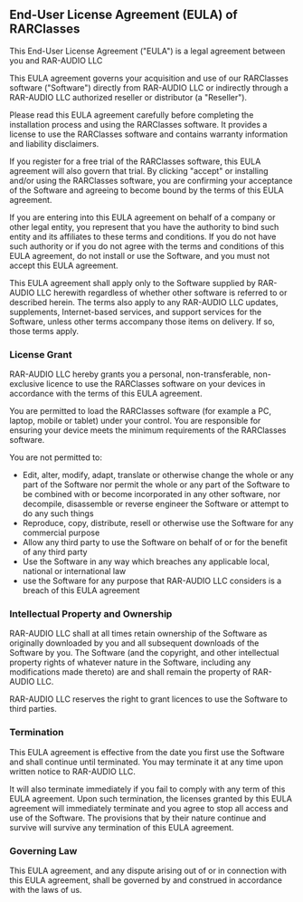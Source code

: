 <h2>End-User License Agreement (EULA) of <span class="app_name">RARClasses</span></h2>

<p>This End-User License Agreement ("EULA") is a legal agreement between you and <span class="company_name">RAR-AUDIO LLC</span></p>

<p>This EULA agreement governs your acquisition and use of our <span class="app_name">RARClasses</span> software ("Software") directly from <span class="company_name">RAR-AUDIO LLC</span> or indirectly through a <span class="company_name">RAR-AUDIO LLC</span> authorized reseller or distributor (a "Reseller").</p>

<p>Please read this EULA agreement carefully before completing the installation process and using the <span class="app_name">RARClasses</span> software. It provides a license to use the <span class="app_name">RARClasses</span> software and contains warranty information and liability disclaimers.</p>

<p>If you register for a free trial of the <span class="app_name">RARClasses</span> software, this EULA agreement will also govern that trial. By clicking "accept" or installing and/or using the <span class="app_name">RARClasses</span> software, you are confirming your acceptance of the Software and agreeing to become bound by the terms of this EULA agreement.</p>

<p>If you are entering into this EULA agreement on behalf of a company or other legal entity, you represent that you have the authority to bind such entity and its affiliates to these terms and conditions. If you do not have such authority or if you do not agree with the terms and conditions of this EULA agreement, do not install or use the Software, and you must not accept this EULA agreement.</p>

<p>This EULA agreement shall apply only to the Software supplied by <span class="company_name">RAR-AUDIO LLC</span> herewith regardless of whether other software is referred to or described herein. The terms also apply to any <span class="company_name">RAR-AUDIO LLC</span> updates, supplements, Internet-based services, and support services for the Software, unless other terms accompany those items on delivery. If so, those terms apply.

<h3>License Grant</h3>

<p><span class="company_name">RAR-AUDIO LLC</span> hereby grants you a personal, non-transferable, non-exclusive licence to use the <span class="app_name">RARClasses</span> software on your devices in accordance with the terms of this EULA agreement.</p>

<p>You are permitted to load the <span class="app_name">RARClasses</span> software (for example a PC, laptop, mobile or tablet) under your control. You are responsible for ensuring your device meets the minimum requirements of the <span class="app_name">RARClasses</span> software.</p>

<p>You are not permitted to:</p>

<ul>
<li>Edit, alter, modify, adapt, translate or otherwise change the whole or any part of the Software nor permit the whole or any part of the Software to be combined with or become incorporated in any other software, nor decompile, disassemble or reverse engineer the Software or attempt to do any such things</li>
<li>Reproduce, copy, distribute, resell or otherwise use the Software for any commercial purpose</li>
<li>Allow any third party to use the Software on behalf of or for the benefit of any third party</li>
<li>Use the Software in any way which breaches any applicable local, national or international law</li>
<li>use the Software for any purpose that <span class="company_name">RAR-AUDIO LLC</span> considers is a breach of this EULA agreement</li>
</ul>

<h3>Intellectual Property and Ownership</h3>

<p><span class="company_name">RAR-AUDIO LLC</span> shall at all times retain ownership of the Software as originally downloaded by you and all subsequent downloads of the Software by you. The Software (and the copyright, and other intellectual property rights of whatever nature in the Software, including any modifications made thereto) are and shall remain the property of <span class="company_name">RAR-AUDIO LLC</span>.</p>

<p><span class="company_name">RAR-AUDIO LLC</span> reserves the right to grant licences to use the Software to third parties.</p>

<h3>Termination</h3>

<p>This EULA agreement is effective from the date you first use the Software and shall continue until terminated. You may terminate it at any time upon written notice to <span class="company_name">RAR-AUDIO LLC</span>.</p>

<p>It will also terminate immediately if you fail to comply with any term of this EULA agreement. Upon such termination, the licenses granted by this EULA agreement will immediately terminate and you agree to stop all access and use of the Software. The provisions that by their nature continue and survive will survive any termination of this EULA agreement.</p>

<h3>Governing Law</h3>

<p>This EULA agreement, and any dispute arising out of or in connection with this EULA agreement, shall be governed by and construed in accordance with the laws of <span class="country">us</span>.</p>